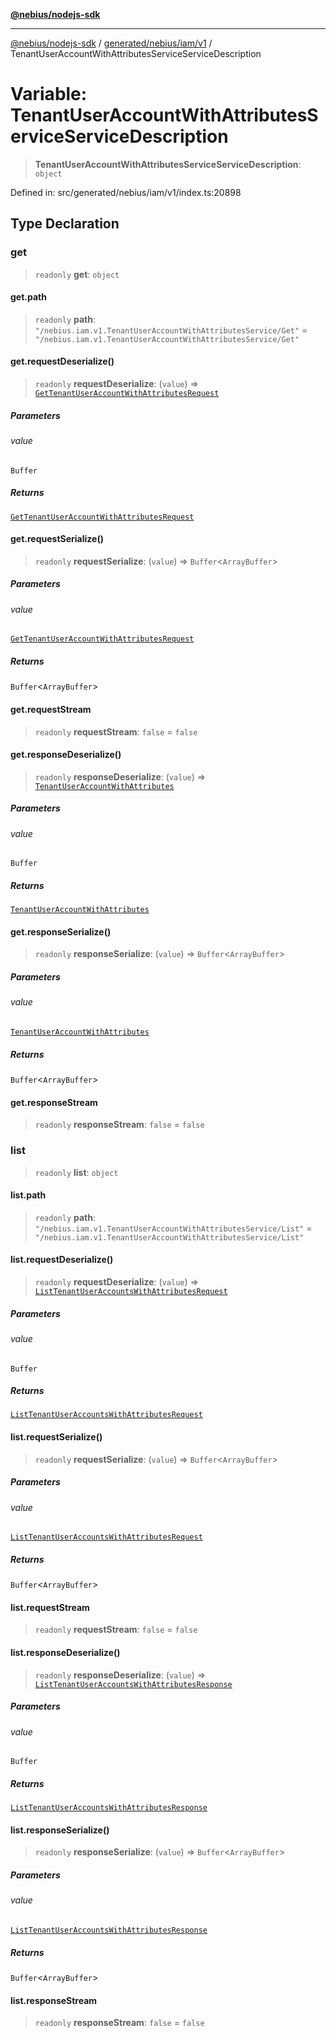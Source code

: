 [**@nebius/nodejs-sdk**](../../../../../README.md)

***

[@nebius/nodejs-sdk](../../../../../README.md) / [generated/nebius/iam/v1](../README.md) / TenantUserAccountWithAttributesServiceServiceDescription

# Variable: TenantUserAccountWithAttributesServiceServiceDescription

> **TenantUserAccountWithAttributesServiceServiceDescription**: `object`

Defined in: src/generated/nebius/iam/v1/index.ts:20898

## Type Declaration

### get

> `readonly` **get**: `object`

#### get.path

> `readonly` **path**: `"/nebius.iam.v1.TenantUserAccountWithAttributesService/Get"` = `"/nebius.iam.v1.TenantUserAccountWithAttributesService/Get"`

#### get.requestDeserialize()

> `readonly` **requestDeserialize**: (`value`) => [`GetTenantUserAccountWithAttributesRequest`](../interfaces/GetTenantUserAccountWithAttributesRequest.md)

##### Parameters

###### value

`Buffer`

##### Returns

[`GetTenantUserAccountWithAttributesRequest`](../interfaces/GetTenantUserAccountWithAttributesRequest.md)

#### get.requestSerialize()

> `readonly` **requestSerialize**: (`value`) => `Buffer`\<`ArrayBuffer`\>

##### Parameters

###### value

[`GetTenantUserAccountWithAttributesRequest`](../interfaces/GetTenantUserAccountWithAttributesRequest.md)

##### Returns

`Buffer`\<`ArrayBuffer`\>

#### get.requestStream

> `readonly` **requestStream**: `false` = `false`

#### get.responseDeserialize()

> `readonly` **responseDeserialize**: (`value`) => [`TenantUserAccountWithAttributes`](../interfaces/TenantUserAccountWithAttributes.md)

##### Parameters

###### value

`Buffer`

##### Returns

[`TenantUserAccountWithAttributes`](../interfaces/TenantUserAccountWithAttributes.md)

#### get.responseSerialize()

> `readonly` **responseSerialize**: (`value`) => `Buffer`\<`ArrayBuffer`\>

##### Parameters

###### value

[`TenantUserAccountWithAttributes`](../interfaces/TenantUserAccountWithAttributes.md)

##### Returns

`Buffer`\<`ArrayBuffer`\>

#### get.responseStream

> `readonly` **responseStream**: `false` = `false`

### list

> `readonly` **list**: `object`

#### list.path

> `readonly` **path**: `"/nebius.iam.v1.TenantUserAccountWithAttributesService/List"` = `"/nebius.iam.v1.TenantUserAccountWithAttributesService/List"`

#### list.requestDeserialize()

> `readonly` **requestDeserialize**: (`value`) => [`ListTenantUserAccountsWithAttributesRequest`](../interfaces/ListTenantUserAccountsWithAttributesRequest.md)

##### Parameters

###### value

`Buffer`

##### Returns

[`ListTenantUserAccountsWithAttributesRequest`](../interfaces/ListTenantUserAccountsWithAttributesRequest.md)

#### list.requestSerialize()

> `readonly` **requestSerialize**: (`value`) => `Buffer`\<`ArrayBuffer`\>

##### Parameters

###### value

[`ListTenantUserAccountsWithAttributesRequest`](../interfaces/ListTenantUserAccountsWithAttributesRequest.md)

##### Returns

`Buffer`\<`ArrayBuffer`\>

#### list.requestStream

> `readonly` **requestStream**: `false` = `false`

#### list.responseDeserialize()

> `readonly` **responseDeserialize**: (`value`) => [`ListTenantUserAccountsWithAttributesResponse`](../interfaces/ListTenantUserAccountsWithAttributesResponse.md)

##### Parameters

###### value

`Buffer`

##### Returns

[`ListTenantUserAccountsWithAttributesResponse`](../interfaces/ListTenantUserAccountsWithAttributesResponse.md)

#### list.responseSerialize()

> `readonly` **responseSerialize**: (`value`) => `Buffer`\<`ArrayBuffer`\>

##### Parameters

###### value

[`ListTenantUserAccountsWithAttributesResponse`](../interfaces/ListTenantUserAccountsWithAttributesResponse.md)

##### Returns

`Buffer`\<`ArrayBuffer`\>

#### list.responseStream

> `readonly` **responseStream**: `false` = `false`
